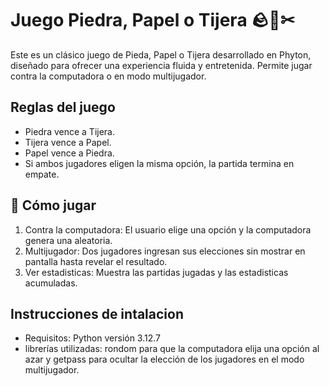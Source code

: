 # Juego Piedra, Papel o Tijera 🪨📄✂
Este es un clásico juego de Pieda, Papel o Tijera desarrollado en Phyton, diseñado para ofrecer una experiencia fluida y entretenida. Permite jugar contra la computadora o en modo multijugador.
## Reglas del juego 
- Piedra vence a Tijera.
- Tijera vence a Papel.
- Papel vence a Piedra.
- Si ambos jugadores eligen la misma opción, la partida termina en empate.
## 🚀 Cómo jugar
1. Contra la computadora: El usuario elige una opción y la computadora genera una aleatoria.
2. Multijugador: Dos jugadores ingresan sus elecciones sin mostrar en pantalla hasta revelar el resultado.
3. Ver estadisticas: Muestra las partidas jugadas y las estadisticas acumuladas.
## Instrucciones de intalacion 
- Requisitos: Python versión 3.12.7
- librerías utilizadas: rondom para que la computadora elija una opción al azar y getpass para ocultar la elección de los jugadores en el modo multijugador.
